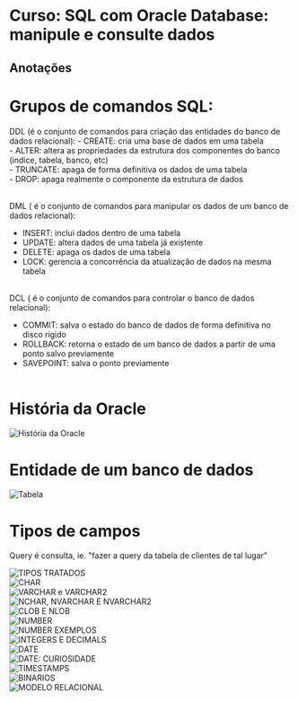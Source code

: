 # Curso: SQL com Oracle Database: manipule e consulte dados

## Anotações

<h1>Grupos de comandos SQL:</h1>
DDL (é o conjunto de comandos para criação das entidades do banco de dados relacional):
 - CREATE: cria uma base de dados em uma tabela <br>
 - ALTER: altera as propriedades da estrutura dos componentes do banco (indice, tabela, banco, etc) <br>
 - TRUNCATE: apaga de forma definitiva os dados de uma tabela <br>
 - DROP: apaga realmente o componente da estrutura de dados <br><br>

DML ( é o conjunto de comandos para manipular os dados de um banco de dados relacional):
 - INSERT: inclui dados dentro de uma tabela<br>
 - UPDATE: altera dados de uma tabela já existente<br>
 - DELETE: apaga os dados de uma tabela<br>
 - LOCK: gerencia a concorrência da atualização de dados na mesma tabela<br><br>

DCL ( é o conjunto de comandos para controlar o banco de dados relacional):
 - COMMIT: salva o estado do banco de dados de forma definitiva no disco rígido<br>
 - ROLLBACK: retorna o estado de um banco de dados a partir de uma ponto salvo previamente<br>
 - SAVEPOINT: salva o ponto previamente<br><br>

<h1>História da Oracle</h1>

![História da Oracle](image-1.png)

<h1>Entidade de um banco de dados</h1>

![Tabela](image.png)

<h1>Tipos de campos</h1>
<p>Query é consulta, ie. "fazer a query da tabela de clientes de tal lugar"</p>

![TIPOS TRATADOS](image-13.png)<br/>
![CHAR](image-2.png)<br/>
![VARCHAR e VARCHAR2](image-3.png)<br/>
![NCHAR, NVARCHAR E NVARCHAR2](image-4.png)<br/>
![CLOB E NLOB](image-5.png)<br/>
![NUMBER](image-6.png)<br/>
![NUMBER EXEMPLOS](image-7.png)<br/>
![INTEGERS E DECIMALS](image-8.png)<br/>
![DATE](image-9.png)<br/>
![DATE: CURIOSIDADE](image-10.png)<br/>
![TIMESTAMPS](image-11.png)<br/>
![BINARIOS](image-12.png)<br/>
![MODELO RELACIONAL](image-14.png)